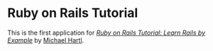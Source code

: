 # Ruby on Rails Tutorial

This is the first application for [*Ruby on Rails Tutorial: Learn Rails by Example*](http://railstutorial.org/) 
by [Michael Hartl](http://michaelhartl.com/).